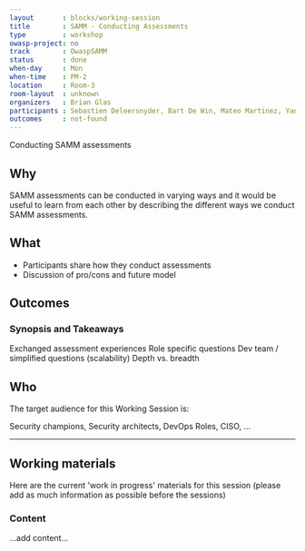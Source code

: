 ```yaml
---
layout       : blocks/working-session
title        : SAMM - Conducting Assessments
type         : workshop
owasp-project: no
track        : OwaspSAMM
status       : done
when-day     : Mon
when-time    : PM-2
location     : Room-3
room-layout  : unknown
organizers   : Brian Glas
participants : Sebastien Deleersnyder, Bart De Win, Mateo Martinez, Yan Kravchenko, Viktor Lindstrom, Fabien Thalgott
outcomes     : not-found
---
```


Conducting SAMM assessments

## Why

SAMM assessments can be conducted in varying ways and it would be useful to learn from each other by describing the different ways we conduct SAMM assessments.

## What

- Participants share how they conduct assessments
- Discussion of pro/cons and future model

## Outcomes

### Synopsis and Takeaways
Exchanged assessment experiences
Role specific questions
Dev team / simplified questions (scalability)
Depth vs. breadth

## Who

The target audience for this Working Session is:

Security champions, Security architects, DevOps Roles, CISO, ...

---

## Working materials

Here are the current 'work in progress' materials for this session (please add as much information as possible before the sessions)

### Content

...add content...
